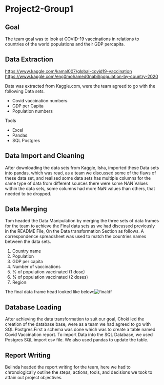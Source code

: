 # Project2-Group1

## Goal
The team goal was to look at COVID-19 vaccinations in relations to countries of the world populations and their GDP percapita.

## Data Extraction  
https://www.kaggle.com/kamal007/global-covid19-vaccination  
https://www.kaggle.com/eng0mohamed0nabil/population-by-country-2020  

Data was extracted from Kaggle.com, were the team agreed to go with the following Data sets.
- Covid vaccination numbers 
- GDP per Capita
- Population numbers

Tools
- Excel
- Pandas
- SQL Postgres

## Data Import and Cleaning
After downloading the data sets from Kaggle, Isha, imported these Data sets into pandas, which was read, as a team we discussed some of the flaws of these data set, and realised some data sets has multiple columns for the same type of data from different sources there were some NAN Values within the data sets, some columns had more NaN values than others, that needed to be dropped.

## Data Merging
Tom headed the Data Manipulation by merging the three sets of data frames for the team to achieve the Final data sets as we had discussed previously in the README File, On the Data transformation Section as follows.  A correspondence spreadsheet was used to match the countries names between the data sets.

1. Country name
2. Population
3. GDP per capita
4. Number of vaccinations
5. % of population vaccinated (1 dose)
6. % of population vaccinated (2 doses)
7. Region

The final data frame head looked like below:![finaldf](https://user-images.githubusercontent.com/85182090/133910713-d7cfb486-301d-48dd-b1ae-abcb3228c06f.JPG)


## Database Loading
After achieving the data transformation to suit our goal, Choki led the creation of the database base, were as a team we had agreed to go with SQL Postgres.First a schema was done which was to create a table named Covid Vaccination report. To import Data into the SQL Database, we used Postgres SQL import csv file. We also used pandas to update the table.

## Report Writing
Belinda headed the report writing for the team, here we had to chronologically outline the steps, actions, tools, and decisions we took to attain out project objectives.

